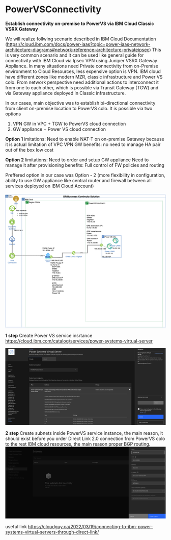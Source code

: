 # PowerVSConnectivity
  <b>Establish connectivity on-premise to PowerVS via IBM Cloud Classic VSRX Gateway</b>

We will realize follwing scenario described in IBM Cloud Documentation
(https://cloud.ibm.com/docs/power-iaas?topic=power-iaas-network-architecture-diagrams#network-reference-architecture-privateipsec)
This is very common scenario and it can be used like general guide for connectivity with IBM Cloud via Ipsec VPN using Juniper VSRX Gateway Appliance.
In many situations need Private connectivity from on-Premise environment to Cloud Resources, less expensive option is VPN.
IBM cloud have different zones like modern MZR, classic infrastructure and Power VS colo.
From network perspective need additional actions to interconnect it from one to each other, which is possible via Transit Gateway (TGW) and via Gateway appliance deployed in Classic infrastructure. 

In our cases, main objective was to establish bi-directional connectivity from client on-premise location to PowerVS colo.
It is possible via two options 
 1. VPN GW in VPC + TGW to PowerVS cloud connection 
 2. GW appliance + Power VS cloud connection
 
<strong>Option 1</strong>
imitations:
Need to enable NAT-T on on-premise Gatawey because it is actual limitation of VPC VPN GW
benefits:
no need to manage
HA pair out of the box
low cost

<strong>Option 2</strong> 
limitations:
Need to order and setup GW appliance
Need to manage it after provisioning 
benefits:
Full control of FW policies and routing

Preffered option in our case was Option - 2 (more flexibility in configuration, ability to use GW appliance like central router and firewall between all services deployed on IBM Cloud Account)
 

![PowerVS-to-on-Premise-Architecture](https://github.com/notras/PowerVSConnectivity/blob/main/GREIpsecPowerVS-GRE.drawioV1.png)

<b>1 step</b>
Create Power VS service insrtance
https://cloud.ibm.com/catalog/services/power-systems-virtual-server

![Creating PowerVS instance](https://github.com/notras/PowerVSConnectivity/blob/main/powerVSinstanceceration.png)

<b>2 step </b>
Create subnets inside PowerVS service instance, the main reason, it should exist before you order Direct Link 2.0 connection from PowerVS colo to the rest IBM cloud resources, the main reason proper BGP routing.
![Creating Private Network](https://github.com/notras/PowerVSConnectivity/blob/main/PrivateNWcreation.png)


useful link https://cloudguy.ca/2022/03/19/connecting-to-ibm-power-systems-virtual-servers-through-direct-link/

